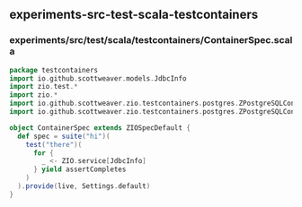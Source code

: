 ## experiments-src-test-scala-testcontainers

 

### experiments/src/test/scala/testcontainers/ContainerSpec.scala
```scala
package testcontainers
import io.github.scottweaver.models.JdbcInfo
import zio.test.*
import zio.*
import io.github.scottweaver.zio.testcontainers.postgres.ZPostgreSQLContainer.live
import io.github.scottweaver.zio.testcontainers.postgres.ZPostgreSQLContainer.Settings

object ContainerSpec extends ZIOSpecDefault {
  def spec = suite("hi")(
    test("there")(
      for {
        _ <- ZIO.service[JdbcInfo]
      } yield assertCompletes
    )
  ).provide(live, Settings.default)
}

```

